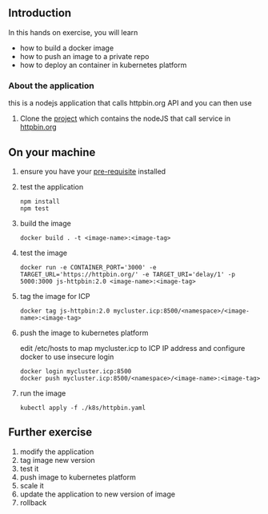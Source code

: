 

## Introduction

In this hands on exercise, you will learn

- how to build a docker image
- how to push an image to a private repo
- how to deploy an container in kubernetes platform

### About the application
this is a nodejs application that calls httpbin.org API and you can then use 

1. Clone the [project](https://github.com/ibmcloudprivate2/httpbin-wrapper) which contains the nodeJS that call service in [httpbin.org](https://httpbin.org/)


## On your machine

1. ensure you have your [pre-requisite](prepare.md) installed
2. test the application
   
   ```
   npm install
   npm test
   ```

3. build the image 
   
   ```
   docker build . -t <image-name>:<image-tag>
   ```

4. test the image
   
   ```
   docker run -e CONTAINER_PORT='3000' -e TARGET_URL='https://httpbin.org/' -e TARGET_URI='delay/1' -p 5000:3000 js-httpbin:2.0 <image-name>:<image-tag>
   ```

5. tag the image for ICP
   
   ```
   docker tag js-httpbin:2.0 mycluster.icp:8500/<namespace>/<image-name>:<image-tag>
   ```

6. push the image to kubernetes platform
    
   edit /etc/hosts to map  mycluster.icp to ICP IP address and configure docker to use insecure login
   
   ```
   docker login mycluster.icp:8500
   docker push mycluster.icp:8500/<namespace>/<image-name>:<image-tag>
   ```

7. run the image
   
   ```
   kubectl apply -f ./k8s/httpbin.yaml
   ```

## Further exercise

1. modify the application
2. tag image new version
3. test it 
4. push image to kubernetes platform
5. scale it
6. update the application to new version of image
7. rollback
